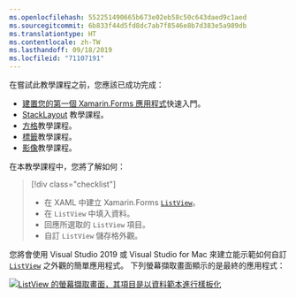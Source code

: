 ```yaml
---
ms.openlocfilehash: 552251490665b673e02eb58c50c643daed9c1aed
ms.sourcegitcommit: 6b833f44d5fd8dc7ab7f8546e8b7d383e5a989db
ms.translationtype: HT
ms.contentlocale: zh-TW
ms.lasthandoff: 09/18/2019
ms.locfileid: "71107191"
---
```

在嘗試此教學課程之前，您應該已成功完成：

- [建置您的第一個 Xamarin.Forms 應用程式](~/get-started/first-app/index.md)快速入門。
- [StackLayout](~/get-started/tutorials/stacklayout/index.yml) 教學課程。
- [方格](~/get-started/tutorials/grid/index.yml)教學課程。
- [標籤](~/get-started/tutorials/label/index.yml)教學課程。
- [影像](~/get-started/tutorials/image/index.yml)教學課程。

在本教學課程中，您將了解如何：

> [!div class="checklist"]
>
> - 在 XAML 中建立 Xamarin.Forms [`ListView`](xref:Xamarin.Forms.ListView)。
> - 在 `ListView` 中填入資料。
> - 回應所選取的 `ListView` 項目。
> - 自訂 `ListView` 儲存格外觀。

您將會使用 Visual Studio 2019 或 Visual Studio for Mac 來建立能示範如何自訂 [`ListView`](xref:Xamarin.Forms.ListView) 之外觀的簡單應用程式。 下列螢幕擷取畫面顯示的是最終的應用程式：

[![ListView 的螢幕擷取畫面，其項目是以資料範本進行樣板化](../images/customize-cell-appearance-reduced.png "顯示樣板化資料的 ListView")](../images/customize-cell-appearance-large.png#lightbox "顯示樣板化資料的 ListView")
